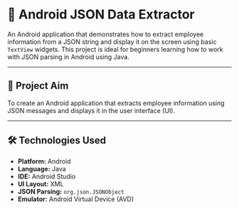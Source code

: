 # 📱 Android JSON Data Extractor

An Android application that demonstrates how to extract employee information from a JSON string and display it on the screen using basic `TextView` widgets. This project is ideal for beginners learning how to work with JSON parsing in Android using Java.

---

## 🎯 Project Aim

To create an Android application that extracts employee information using JSON messages and displays it in the user interface (UI).

---

## 🛠️ Technologies Used

- **Platform:** Android
- **Language:** Java
- **IDE:** Android Studio
- **UI Layout:** XML
- **JSON Parsing:** `org.json.JSONObject`
- **Emulator:** Android Virtual Device (AVD)
